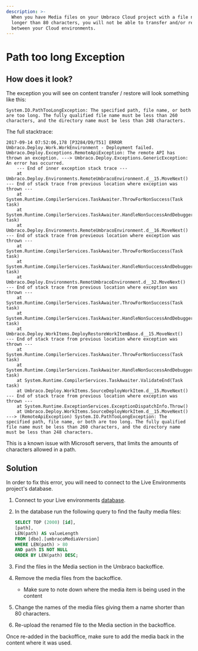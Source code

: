 ```yaml
---
description: >-
  When you have Media files on your Umbraco Cloud project with a file name
  longer than 80 characters, you will not be able to transfer and/or restore
  between your Cloud environments.
---
```


# Path too long Exception

## How does it look?

The exception you will see on content transfer / restore will look something like this:

`System.IO.PathTooLongException: The specified path, file name, or both are too long. The fully qualified file name must be less than 260 characters, and the directory name must be less than 248 characters.`

The full stacktrace:

```
2017-09-14 07:52:06,178 [P3284/D9/T51] ERROR Umbraco.Deploy.Work.WorkEnvironment - Deployment failed.
Umbraco.Deploy.Exceptions.RemoteApiException: The remote API has thrown an exception. ---> Umbraco.Deploy.Exceptions.GenericException: An error has occurred.
    --- End of inner exception stack trace ---
    at Umbraco.Deploy.Environments.RemoteUmbracoEnvironment.d__15.MoveNext()
--- End of stack trace from previous location where exception was thrown ---
    at System.Runtime.CompilerServices.TaskAwaiter.ThrowForNonSuccess(Task task)
    at System.Runtime.CompilerServices.TaskAwaiter.HandleNonSuccessAndDebuggerNotification(Task task)
    at Umbraco.Deploy.Environments.RemoteUmbracoEnvironment.d__16.MoveNext()
--- End of stack trace from previeous location where exception was thrown ---
    at System.Runtime.CompilerServices.TaskAwaiter.ThrowForNonSuccess(Task task)
    at System.Runtime.CompilerServices.TaskAwaiter.HandleNonSuccessAndDebuggerNotification(Task task)
    at Umbraco.Deploy.Environments.RemotUmbracoEnvironment.d__32.MoveNext()
--- End of stack trace from previous location where exception was thrown ---
    at System.Runtime.CompilerServices.TaskAwaiter.ThrowForNonSuccess(Task task)
    at System.Runtime.CompilerServices.TaskAwaiter.HandleNonSuccessAndDebuggerNotification(Task task)
    at Umbraco.Deploy.WorkItems.DeployRestoreWorkItemBase.d__15.MoveNext()
--- End of stack trace from previous location where exception was thrown ---
    at System.Runtime.CompilerServices.TaskAwaiter.ThrowForNonSuccess(Task task)
    at System.Runtime.CompilerServices.TaskAwaiter.HandleNonSuccessAndDebuggerNotification(Task task)
    at System.Runtime.CompilerServices.TaskAwaiter.ValidateEnd(Task task)
    at Umbraco.Deploy.WorkItems.SourceDeployWorkItem.d__15.MoveNext()
--- End of stack trace from previous location where exception was thrown ---
    at System.Runtime.ExceptionServices.ExceptionDispatchInfo.Throw()
    at Umbraco.Deploy.WorkItems.SourceDeployWorkItem.d__15.MoveNext()
---> (RemoteApiException) System.IO.PathTooLongException: The specified path, file name, or both are too long. The fully qualified file name must be less than 260 characters, and the directory name must be less than 248 characters.
```

This is a known issue with Microsoft servers, that limits the amounts of characters allowed in a path.

## Solution

In order to fix this error, you will need to connect to the Live Environments project's database.

1. Connect to your Live environments [database](../../../build-and-customize-your-solution/ready-to-set-up-your-project/databases/cloud-database/local-database.md#connecting-to-your-local-umbraco-installation).
2.  In the database run the following query to find the faulty media files:

    ```sql
    SELECT TOP (2000) [id],
    [path],
    LEN(path) AS valueLength
    FROM [dbo].[umbracoMediaVersion]
    WHERE LEN(path) > 80
    AND path IS NOT NULL
    ORDER BY LEN(path) DESC;
    ```
3. Find the files in the Media section in the Umbraco backoffice.
4. Remove the media files from the backoffice.
   * Make sure to note down where the media item is being used in the content
5. Change the names of the media files giving them a name shorter than 80 characters.
6. Re-upload the renamed file to the Media section in the backoffice.

Once re-added in the backoffice, make sure to add the media back in the content where it was used.
